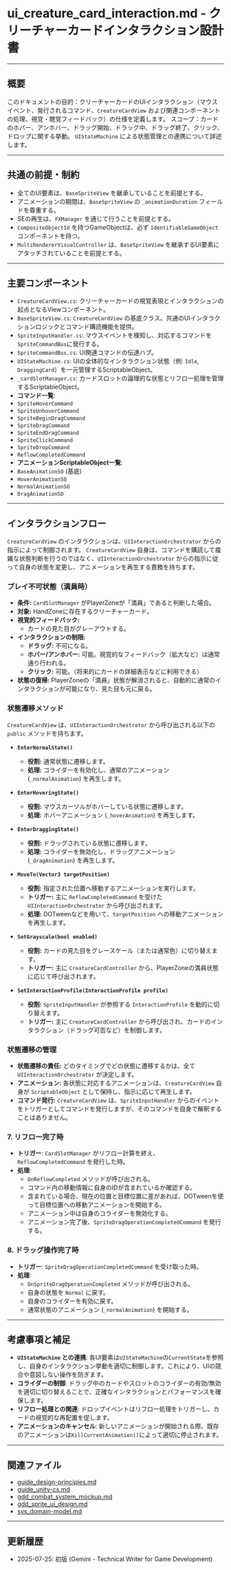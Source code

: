 # ui_creature_card_interaction.md - クリーチャーカードインタラクション設計書

---

## 概要

このドキュメントの目的：クリーチャーカードのUIインタラクション（マウスイベント、発行されるコマンド、`CreatureCardView` および関連コンポーネントの処理、視覚・聴覚フィードバック）の仕様を定義します。
スコープ：カードのホバー、アンホバー、ドラッグ開始、ドラッグ中、ドラッグ終了、クリック、ドロップに関する挙動。
`UIStateMachine` による状態管理との連携について詳述します。

---

## 共通の前提・制約

- 全てのUI要素は、`BaseSpriteView` を継承していることを前提とする。
- アニメーションの期間は、`BaseSpriteView` の `_animationDuration` フィールドを尊重する。
- SEの再生は、`FXManager` を通じて行うことを前提とする。
- `CompositeObjectId` を持つGameObjectは、必ず `IdentifiableGameObject` コンポーネントを持つ。
- `MultiRendererVisualController` は、`BaseSpriteView` を継承するUI要素にアタッチされていることを前提とする。

--- 

## 主要コンポーネント

- `CreatureCardView.cs`: クリーチャーカードの視覚表現とインタラクションの起点となるViewコンポーネント。
- `BaseSpriteView.cs`: `CreatureCardView` の基底クラス。共通のUIインタラクションロジックとコマンド購読機能を提供。
- `SpriteInputHandler.cs`: マウスイベントを検知し、対応するコマンドを`SpriteCommandBus`に発行する。
- `SpriteCommandBus.cs`: UI関連コマンドの伝達ハブ。
- `UIStateMachine.cs`: UIの全体的なインタラクション状態（例: `Idle`, `DraggingCard`）を一元管理するScriptableObject。
- `_cardSlotManager.cs`: カードスロットの論理的な状態とリフロー処理を管理するScriptableObject。
- **コマンド一覧**:
-  `SpriteHoverCommand`
-  `SpriteUnhoverCommand`
-  `SpriteBeginDragCommand`
-  `SpriteDragCommand`
-  `SpriteEndDragCommand`
-  `SpriteClickCommand`
-  `SpriteDropCommand`
-  `ReflowCompletedCommand`
- **アニメーションScriptableObject一覧**:
-  `BaseAnimationSO` (基底)
-  `HoverAnimationSO`
-  `NormalAnimationSO`
-  `DragAnimationSO`

---

## インタラクションフロー

`CreatureCardView` のインタラクションは、`UIInteractionOrchestrator` からの指示によって制御されます。
`CreatureCardView` 自身は、コマンドを購読して複雑な状態判断を行うのではなく、`UIInteractionOrchestrator` からの指示に従って自身の状態を変更し、アニメーションを再生する責務を持ちます。

### プレイ不可状態（満員時）

- **条件:** `CardSlotManager` がPlayerZoneが「満員」であると判断した場合。
- **対象:** HandZoneに存在するクリーチャーカード。
- **視覚的フィードバック:**
    - カードの見た目がグレーアウトする。
- **インタラクションの制限:**
    - **ドラッグ:** 不可になる。
    - **ホバー/アンホバー:** 可能。視覚的なフィードバック（拡大など）は通常通り行われる。
    - **クリック:** 可能。（将来的にカードの詳細表示などに利用できる）
- **状態の復帰:** PlayerZoneの「満員」状態が解消されると、自動的に通常のインタラクションが可能になり、見た目も元に戻る。

### 状態遷移メソッド

`CreatureCardView` は、`UIInteractionOrchestrator` から呼び出される以下の `public` メソッドを持ちます。

- **`EnterNormalState()`**
  - **役割:** 通常状態に遷移します。
  - **処理:** コライダーを有効化し、通常のアニメーション (`_normalAnimation`) を再生します。

- **`EnterHoveringState()`**
  - **役割:** マウスカーソルがホバーしている状態に遷移します。
  - **処理:** ホバーアニメーション (`_hoverAnimation`) を再生します。

- **`EnterDraggingState()`**
  - **役割:** ドラッグされている状態に遷移します。
  - **処理:** コライダーを無効化し、ドラッグアニメーション (`_dragAnimation`) を再生します。

- **`MoveTo(Vector3 targetPosition)`**
  - **役割:** 指定された位置へ移動するアニメーションを実行します。
  - **トリガー:** 主に `ReflowCompletedCommand` を受けた `UIInteractionOrchestrator` から呼び出されます。
  - **処理:** DOTweenなどを用いて、`targetPosition` への移動アニメーションを再生します。

- **`SetGrayscale(bool enabled)`**
  - **役割:** カードの見た目をグレースケール（または通常色）に切り替えます。
  - **トリガー:** 主に `CreatureCardController` から、PlayerZoneの満員状態に応じて呼び出されます。

- **`SetInteractionProfile(InteractionProfile profile)`**
  - **役割:** `SpriteInputHandler` が参照する `InteractionProfile` を動的に切り替えます。
  - **トリガー:** 主に `CreatureCardController` から呼び出され、カードのインタラクション（ドラッグ可否など）を制御します。

### 状態遷移の管理

- **状態遷移の責任:** どのタイミングでどの状態に遷移するかは、全て `UIInteractionOrchestrator` が決定します。
- **アニメーション:** 各状態に対応するアニメーションは、`CreatureCardView` 自身が `ScriptableObject` として保持し、指示に応じて再生します。
- **コマンド発行:** `CreatureCardView` は、`SpriteInputHandler` からのイベントをトリガーとしてコマンドを発行しますが、そのコマンドを自身で解釈することはありません。

### 7. リフロー完了時

- **トリガー**: `CardSlotManager` がリフロー計算を終え、`ReflowCompletedCommand` を発行した時。
- **処理**:
    - `OnReflowCompleted` メソッドが呼び出される。
    - コマンド内の移動情報に自身のIDが含まれているか確認する。
    - 含まれている場合、現在の位置と目標位置に差があれば、DOTweenを使って目標位置への移動アニメーションを開始する。
    - アニメーション中は自身のコライダーを無効化する。
    - アニメーション完了後、`SpriteDragOperationCompletedCommand` を発行する。

### 8. ドラッグ操作完了時

- **トリガー**: `SpriteDragOperationCompletedCommand` を受け取った時。
- **処理**:
    - `OnSpriteDragOperationCompleted` メソッドが呼び出される。
    - 自身の状態を `Normal` に戻す。
    - 自身のコライダーを有効に戻す。
    - 通常状態のアニメーション (`_normalAnimation`) を開始する。

---

## 考慮事項と補足

- **`UIStateMachine` との連携**: 各UI要素は`UIStateMachine`の`CurrentState`を参照し、自身のインタラクション挙動を適切に制御します。これにより、UIの競合や意図しない操作を防ぎます。
- **コライダーの制御**: ドラッグ中のカードやスロットのコライダーの有効/無効を適切に切り替えることで、正確なインタラクションとパフォーマンスを確保します。
- **リフロー処理との関連**: ドロップイベントはリフロー処理をトリガーし、カードの視覚的な再配置を促します。
- **アニメーションのキャンセル**: 新しいアニメーションが開始される際、既存のアニメーションは`KillCurrentAnimation()`によって適切に停止されます。

---

## 関連ファイル

-   [guide_design-principles.md](../../guide/guide_design-principles.md)
-   [guide_unity-cs.md](../../guide/guide_unity-cs.md)
-   [gdd_combat_system_mockup.md](../../gdd/gdd_combat_system_mockup.md)
-   [gdd_sprite_ui_design.md](../../gdd/gdd_sprite_ui_design.md)
-   [sys_domain-model.md](../../sys/sys_domain-model.md)

---

## 更新履歴
- 2025-07-25: 初版 (Gemini - Technical Writer for Game Development)
